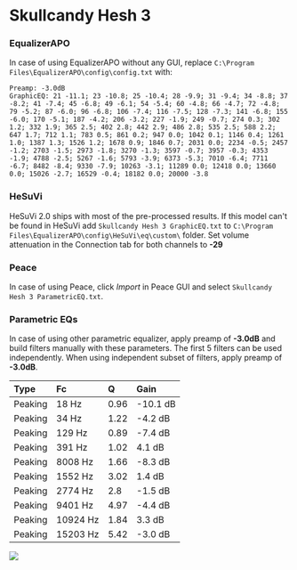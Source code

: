 # Skullcandy Hesh 3

### EqualizerAPO
In case of using EqualizerAPO without any GUI, replace `C:\Program Files\EqualizerAPO\config\config.txt`
with:
```
Preamp: -3.0dB
GraphicEQ: 21 -11.1; 23 -10.8; 25 -10.4; 28 -9.9; 31 -9.4; 34 -8.8; 37 -8.2; 41 -7.4; 45 -6.8; 49 -6.1; 54 -5.4; 60 -4.8; 66 -4.7; 72 -4.8; 79 -5.2; 87 -6.0; 96 -6.8; 106 -7.4; 116 -7.5; 128 -7.3; 141 -6.8; 155 -6.0; 170 -5.1; 187 -4.2; 206 -3.2; 227 -1.9; 249 -0.7; 274 0.3; 302 1.2; 332 1.9; 365 2.5; 402 2.8; 442 2.9; 486 2.8; 535 2.5; 588 2.2; 647 1.7; 712 1.1; 783 0.5; 861 0.2; 947 0.0; 1042 0.1; 1146 0.4; 1261 1.0; 1387 1.3; 1526 1.2; 1678 0.9; 1846 0.7; 2031 0.0; 2234 -0.5; 2457 -1.2; 2703 -1.5; 2973 -1.8; 3270 -1.3; 3597 -0.7; 3957 -0.3; 4353 -1.9; 4788 -2.5; 5267 -1.6; 5793 -3.9; 6373 -5.3; 7010 -6.4; 7711 -6.7; 8482 -8.4; 9330 -7.9; 10263 -3.1; 11289 0.0; 12418 0.0; 13660 0.0; 15026 -2.7; 16529 -0.4; 18182 0.0; 20000 -3.8
```

### HeSuVi
HeSuVi 2.0 ships with most of the pre-processed results. If this model can't be found in HeSuVi add
`Skullcandy Hesh 3 GraphicEQ.txt` to `C:\Program Files\EqualizerAPO\config\HeSuVi\eq\custom\` folder.
Set volume attenuation in the Connection tab for both channels to **-29**

### Peace
In case of using Peace, click *Import* in Peace GUI and select `Skullcandy Hesh 3 ParametricEQ.txt`.

### Parametric EQs
In case of using other parametric equalizer, apply preamp of **-3.0dB** and build filters manually
with these parameters. The first 5 filters can be used independently.
When using independent subset of filters, apply preamp of **-3.0dB**.

| Type    | Fc       |    Q | Gain     |
|:--------|:---------|:-----|:---------|
| Peaking | 18 Hz    | 0.96 | -10.1 dB |
| Peaking | 34 Hz    | 1.22 | -4.2 dB  |
| Peaking | 129 Hz   | 0.89 | -7.4 dB  |
| Peaking | 391 Hz   | 1.02 | 4.1 dB   |
| Peaking | 8008 Hz  | 1.66 | -8.3 dB  |
| Peaking | 1552 Hz  | 3.02 | 1.4 dB   |
| Peaking | 2774 Hz  | 2.8  | -1.5 dB  |
| Peaking | 9401 Hz  | 4.97 | -4.4 dB  |
| Peaking | 10924 Hz | 1.84 | 3.3 dB   |
| Peaking | 15203 Hz | 5.42 | -3.0 dB  |

![](https://raw.githubusercontent.com/jaakkopasanen/AutoEq/master/results/rtings/sbaf-serious/Skullcandy%20Hesh%203/Skullcandy%20Hesh%203.png)